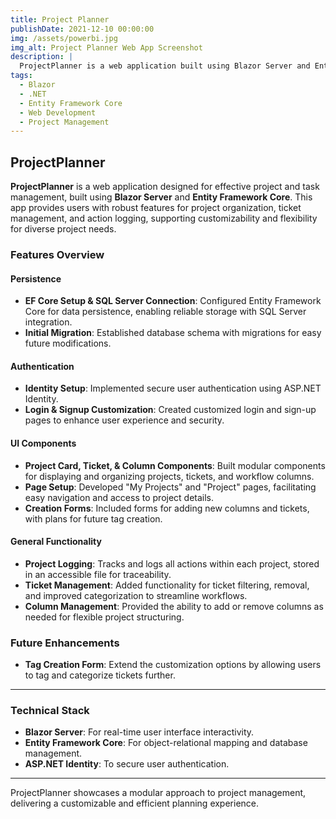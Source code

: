 ```yaml
---
title: Project Planner
publishDate: 2021-12-10 00:00:00
img: /assets/powerbi.jpg
img_alt: Project Planner Web App Screenshot
description: |
  ProjectPlanner is a web application built using Blazor Server and Entity Framework Core, designed to help users organize and manage projects with a focus on ticket management, project logging, and custom project component creation.
tags:
  - Blazor
  - .NET
  - Entity Framework Core
  - Web Development
  - Project Management
---
```


## ProjectPlanner

**ProjectPlanner** is a web application designed for effective project and task management, built using **Blazor Server** and **Entity Framework Core**. This app provides users with robust features for project organization, ticket management, and action logging, supporting customizability and flexibility for diverse project needs.

### Features Overview

#### Persistence
- **EF Core Setup & SQL Server Connection**: Configured Entity Framework Core for data persistence, enabling reliable storage with SQL Server integration.
- **Initial Migration**: Established database schema with migrations for easy future modifications.

#### Authentication
- **Identity Setup**: Implemented secure user authentication using ASP.NET Identity.
- **Login & Signup Customization**: Created customized login and sign-up pages to enhance user experience and security.

#### UI Components
- **Project Card, Ticket, & Column Components**: Built modular components for displaying and organizing projects, tickets, and workflow columns.
- **Page Setup**: Developed "My Projects" and "Project" pages, facilitating easy navigation and access to project details.
- **Creation Forms**: Included forms for adding new columns and tickets, with plans for future tag creation.

#### General Functionality
- **Project Logging**: Tracks and logs all actions within each project, stored in an accessible file for traceability.
- **Ticket Management**: Added functionality for ticket filtering, removal, and improved categorization to streamline workflows.
- **Column Management**: Provided the ability to add or remove columns as needed for flexible project structuring.

### Future Enhancements
- **Tag Creation Form**: Extend the customization options by allowing users to tag and categorize tickets further.

---

<!-- ### Screenshots
Below are some examples of **ProjectPlanner's** interface and component features:

![Project Card Component](/assets/project-card.jpg)
![Ticket Filtering](/assets/ticket-filtering.jpg)
![Project Logging Output](/assets/project-log.jpg) -->


### Technical Stack
- **Blazor Server**: For real-time user interface interactivity.
- **Entity Framework Core**: For object-relational mapping and database management.
- **ASP.NET Identity**: To secure user authentication.

---

ProjectPlanner showcases a modular approach to project management, delivering a customizable and efficient planning experience.
